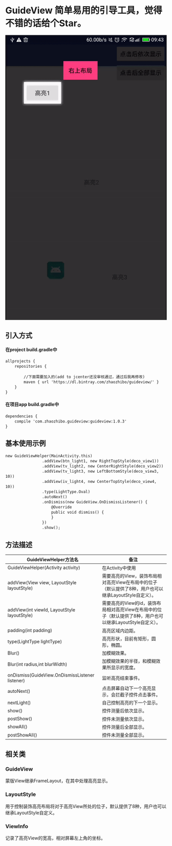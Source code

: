 # GuideView 简单易用的引导工具，觉得不错的话给个Star。
![img](https://github.com/A-Heavy-Rain/GuideView/blob/master/ezgif.com-video-to-gif.gif)
## 引入方式
#### 在project build.gradle中
```
allprojects {
    repositories {

        //下面需要加入的(add to jcenter还没审核通过，通过后我再修改)
        maven { url 'https://dl.bintray.com/zhaozhibo/guideview/' }
    }
}
```
#### 在项目app build.gradle中
```
dependencies {
    compile 'com.zhaozhibo.guideview:guideview:1.0.3'
}
```

## 基本使用示例
```
new GuideViewHelper(MainActivity.this)
                .addView(btn_light1, new RightTopStyle(deco_view1))
                .addView(tv_light2, new CenterRightStyle(deco_view2))
                .addView(tv_light3, new LeftBottomStyle(deco_view3, 10))
                .addView(iv_light4, new CenterTopStyle(deco_view4, 10))
                .type(LightType.Oval)
                .autoNext()
                .onDismiss(new GuideView.OnDismissListener() {
                    @Override
                    public void dismiss() {
                    }
                })
                .show();
```
## 方法描述
| GuideViewHelper方法名 | 备注
| --- | ---
|GuideViewHelper(Activity activity)|在Activity中使用
| addView(View view, LayoutStyle layoutStyle) | 需要高亮的View，装饰布局相对高亮View在布局中的位子（默认提供了8种，用户也可以继承LayoutStyle自定义）。
| addView(int viewId, LayoutStyle layoutStyle) | 需要高亮的View的id，装饰布局相对高亮View在布局中的位子（默认提供了8种，用户也可以继承LayoutStyle自定义）。
| padding(int padding) | 高亮区域内边距。
| type(LightType lightType) | 高亮形状，目前有矩形，圆形，椭圆。
| Blur() | 加模糊效果。
| Blur(int radius,int blurWidth) | 加模糊效果的半径，和模糊效果所显示的宽度。
| onDismiss(GuideView.OnDismissListener listener) | 监听高亮结束事件。
| autoNext() | 点击屏幕自动下一个高亮显示，会拦截子控件点击事件。
| nextLight() | 自己控制高亮的下一个显示。
| show() | 控件测量后依次显示。
| postShow() | 控件未测量依次显示。
| showAll() | 控件测量后全部显示。
| postShowAll() | 控件未测量全部显示。
## 相关类
### GuideView
蒙版View继承FrameLayout，在其中处理高亮显示。
### LayoutStyle
用于控制装饰高亮布局将对于高亮View所处的位子，默认提供了8种，用户也可以继承LayoutStyle自定义。
### ViewInfo
记录了高亮View的宽高，相对屏幕左上角的坐标。
